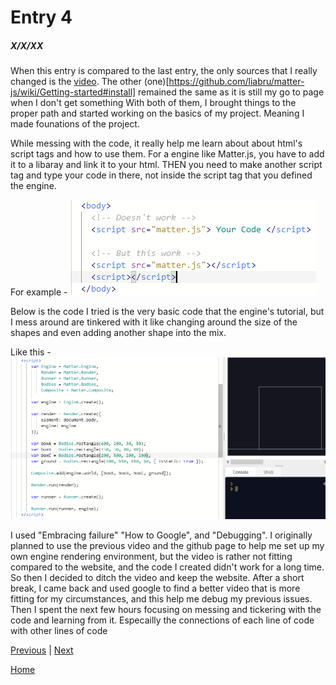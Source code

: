 # Entry 4
##### X/X/XX

When this entry is compared to the last entry, the only sources that I really changed is the [video](https://www.youtube.com/watch?v=PsL3iI61wl8). The other (one)[https://github.com/liabru/matter-js/wiki/Getting-started#install] remained the same as it is still my go to page when I don't get something
With both of them, I brought things to the proper path and started working on the basics of my project. Meaning I made founations of the project.

While messing with the code, it really help me learn about about html's script tags and how to use them. For a engine like Matter.js, you have to add it to a libaray and link it to your html. THEN you need to make another script tag and type your code in there, not inside the script tag that you defined the engine.

For example - ![This](../pictures/entry4_1.PNG)

Below is the code I tried is the very basic code that the engine's tutorial, but I mess around are tinkered with it like changing around the size of the shapes and even adding another shape into the mix. 

Like this - ![Here](../pictures/entry4_2.PNG)

I used "Embracing failure" "How to Google", and "Debugging". I originally planned to use the previous video and the github page to help me set up my own engine rendering environment, but the video is rather not fitting compared to the website, and the code I created didn't work for a long time. So then I decided to ditch the video and keep the website. 
After a short break, I came back and used google to find a better video that is more fitting for my circumstances, and this help me debug my previous issues. 
Then I spent the next few hours focusing on messing and tickering with the code and learning from it. Especailly the connections of each line of code with other lines of code

[Previous](entry03.md) | [Next](entry05.md)

[Home](../README.md)